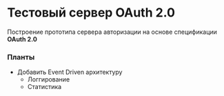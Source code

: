 # Тестовый сервер OAuth 2.0

Построение прототипа сервера авторизации на основе спецификации **OAuth 2.0**

### Планты

* Добавить Event Driven архитектуру
  - Логгирование
  - Статистика